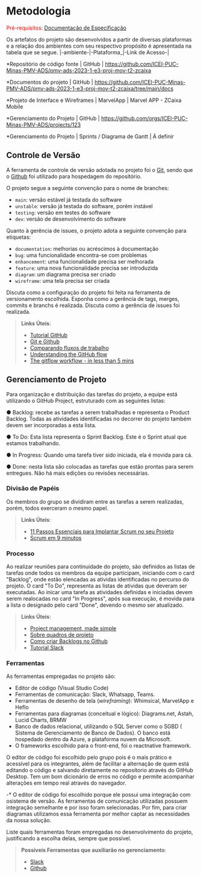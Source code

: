 
# Metodologia

<span style="color:red">Pré-requisitos: <a href="2-Especificação do Projeto.md"> Documentação de Especificação</a></span>

Os artefatos do projeto são desenvolvidos a partir de diversas plataformas e a relação dos ambientes com seu respectivo propósito é apresentada na tabela que se segue.
|-ambiente-|-Plataforma_|-Link de Acesso-|

*Repositório de código fonte | GitHub | https://github.com/ICEI-PUC-Minas-PMV-ADS/pmv-ads-2023-1-e3-proj-mov-t2-zcaixa

*Documentos do projeto | GitHub | https://github.com/ICEI-PUC-Minas-PMV-ADS/pmv-ads-2023-1-e3-proj-mov-t2-zcaixa/tree/main/docs

*Projeto de Interface e Wireframes | MarvelApp | Marvel APP - ZCaixa Mobile

*Gerenciamento do Projeto | GitHub | https://github.com/orgs/ICEI-PUC-Minas-PMV-ADS/projects/123

*Gerenciamento do Projeto | Sprints / Diagrama de Gantt | À definir

## Controle de Versão

A ferramenta de controle de versão adotada no projeto foi o
[Git](https://git-scm.com/), sendo que o [Github](https://github.com)
foi utilizado para hospedagem do repositório.

O projeto segue a seguinte convenção para o nome de branches:

- `main`: versão estável já testada do software
- `unstable`: versão já testada do software, porém instável
- `testing`: versão em testes do software
- `dev`: versão de desenvolvimento do software

Quanto à gerência de issues, o projeto adota a seguinte convenção para
etiquetas:

- `documentation`: melhorias ou acréscimos à documentação
- `bug`: uma funcionalidade encontra-se com problemas
- `enhancement`: uma funcionalidade precisa ser melhorada
- `feature`: uma nova funcionalidade precisa ser introduzida
- `diagram`: um diagrama precisa ser criado
- `wireframe`: uma tela precisa ser criada

Discuta como a configuração do projeto foi feita na ferramenta de versionamento escolhida. Exponha como a gerência de tags, merges, commits e branchs é realizada. Discuta como a gerência de issues foi realizada.

> **Links Úteis**:
> - [Tutorial GitHub](https://guides.github.com/activities/hello-world/)
> - [Git e Github](https://www.youtube.com/playlist?list=PLHz_AreHm4dm7ZULPAmadvNhH6vk9oNZA)
>  - [Comparando fluxos de trabalho](https://www.atlassian.com/br/git/tutorials/comparing-workflows)
> - [Understanding the GitHub flow](https://guides.github.com/introduction/flow/)
> - [The gitflow workflow - in less than 5 mins](https://www.youtube.com/watch?v=1SXpE08hvGs)

## Gerenciamento de Projeto

Para  organização  e  distribuição  das  tarefas  do  projeto,  a  equipe  está  utilizando  o  GitHub Project, estruturado com as seguintes listas: 

● Backlog:  recebe  as  tarefas  a  serem  trabalhadas  e  representa  o  Product  Backlog. Todas as atividades identificadas no decorrer do projeto também devem ser incorporadas a esta lista.

● To Do:  Esta  lista  representa  o  Sprint  Backlog.  Este  é  o  Sprint  atual  que  estamos trabalhando.

● In Progress: Quando uma tarefa tiver sido iniciada, ela é movida para cá.

● Done: nesta lista são colocadas as tarefas que estão  prontas  para  serem  entregues.  Não  há  mais  edições  ou revisões necessárias.

### Divisão de Papéis

Os membros do grupo se dividiram entre as tarefas a serem realizadas, porém, todos exerceram o mesmo papel. 

> **Links Úteis**:
> - [11 Passos Essenciais para Implantar Scrum no seu 
> Projeto](https://mindmaster.com.br/scrum-11-passos/)
> - [Scrum em 9 minutos](https://www.youtube.com/watch?v=XfvQWnRgxG0)

### Processo

Ao realizar reuniões para continuidade do projeto, são definidos as listas de tarefas onde todos os membros da equipe participam, iniciando com o card "Backlog", onde estão elencadas as atividas identificadas no percurso do projeto. O card "To Do", representa as listas de atividas que deveram ser executadas. Ao inicar uma tarefa as atividades definidas e iniciadas devem serem realocadas no card "In Progress", após sua execução, é movida para a lista o designado pelo card "Done", devendo o mesmo ser atualizado.
 
> **Links Úteis**:
> - [Project management, made simple](https://github.com/features/project-management/)
> - [Sobre quadros de projeto](https://docs.github.com/pt/github/managing-your-work-on-github/about-project-boards)
> - [Como criar Backlogs no Github](https://www.youtube.com/watch?v=RXEy6CFu9Hk)
> - [Tutorial Slack](https://slack.com/intl/en-br/)

### Ferramentas

As ferramentas empregadas no projeto são:

- Editor de código (Visual Studio Code)
- Ferramentas de comunicação: Slack, Whatsapp, Teams.
- Ferramentas de desenho de tela (_wireframing_): Whimsical, MarvelApp e Heflo
- Ferramentas para diagramas (conceitual e lógico): Diagrams.net, Astah, Lucid Charts, BRMW
- Banco de dados relacional, utilizando o SQL Server como o SGBD ( Sistema de Gerenciamento de Banco de Dados). O banco está hospedado dentro da Azure, a plataforma nuvem da Microsoft.
- O frameworks escolhido para o front-end, foi o reactnative framework.

O editor de código foi escolhido pelo grupo pois é o mais prático e acessível para os integrantes, além de facilitar a alternação de quem está editando o código e salvando diretamente no reposítorio através do GitHub Desktop. Tem um bom dicionário de erros no código e permite acompanhar alterações em tempo real através do navegador.

-* O editor de código foi escolhido porque ele possui uma integração com osistema de versão. As ferramentas de comunicação utilizadas possuem integração semelhante e por isso foram selecionadas. Por fim, para criar diagramas utilizamos essa ferramenta por melhor captar as necessidades da nossa solução.

Liste quais ferramentas foram empregadas no desenvolvimento do projeto, justificando a escolha delas, sempre que possível.
 
> **Possíveis Ferramentas que auxiliarão no gerenciamento**: 
> - [Slack](https://slack.com/)
> - [Github](https://github.com/)
